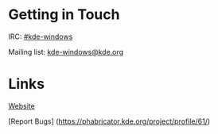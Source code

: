 ﻿# Getting in Touch

IRC: [#kde-windows](irc://irc.freenode.net/kde-windows)

Mailing list: kde-windows@kde.org

# Links

[Website](https://community.kde.org/Craft)

[Report Bugs] (https://phabricator.kde.org/project/profile/61/)
